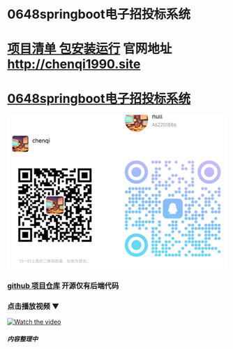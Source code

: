 # 0648springboot电子招投标系统


# [项目清单 包安装运行](http://chenqi1990.site) 官网地址 http://chenqi1990.site

# [0648springboot电子招投标系统](https://github.com/GraduationProject-springboot/0648springboot)

![picture](https://raw.githubusercontent.com/GraduationProject-springboot/.github/main/img/wx.png)

### [github 项目仓库](https://github.com/GraduationProject-springboot/allSpringbootProjects) 开源仅有后端代码

### 点击播放视频 ▼
[![Watch the video](https://i.sstatic.net/Vp2cE.png)](https://www.bilibili.com/video/BV1ULbQeREgz?p=1)

#####   内容整理中  











